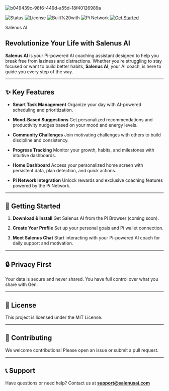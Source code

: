 <img src="https://i.ibb.co/NgXrn5Dm/b049439c-98f6-449d-a55d-18f40126989a.png" alt="b049439c-98f6-449d-a55d-18f40126989a" border="0">

![Status](https://img.shields.io/badge/status-active-brightgreen)
![License](https://img.shields.io/badge/license-MIT-violet)
![Built%20with](https://img.shields.io/badge/built%20with-Next.js%20%26%20Pi%20SDK-purple)
![Pi Network](https://img.shields.io/badge/Pi%20Network-integrated-orange)
[![Get Started](https://img.shields.io/badge/get%20started-now-brightgreen)](https://yourappurl.pi)


Salenus AI

## Revolutionize Your Life with Salenus AI

**Salenus AI** is your Pi-powered AI coaching assistant designed to help you break free from laziness and distractions. Whether you’re struggling to stay focused or want to build better habits, **Salenus AI**, your AI coach, is here to guide you every step of the way.

---

## ✨ Key Features

* **Smart Task Management**
  Organize your day with AI-powered scheduling and prioritization.

* **Mood-Based Suggestions**
  Get personalized recommendations and productivity nudges based on your mood and energy levels.

* **Community Challenges**
  Join motivating challenges with others to build discipline and consistency.

* **Progress Tracking**
  Monitor your growth, habits, and milestones with intuitive dashboards.

* **Home Dashboard**
  Access your personalized home screen with persistent data, plan detection, and quick actions.

* **Pi Network Integration**
  Unlock rewards and exclusive coaching features powered by the Pi Network.

---

## 🚀 Getting Started

1. **Download & Install**
   Get Salenus AI from the Pi Browser (coming soon).

2. **Create Your Profile**
   Set up your personal goals and Pi wallet connection.

3. **Meet Salenus Chat**
   Start interacting with your Pi-powered AI coach for daily support and motivation.

---

## 🔒 Privacy First

Your data is secure and never shared. You have full control over what you share with Gen.

---

## 📌 License

This project is licensed under the MIT License.

---

## 🤝 Contributing

We welcome contributions! Please open an issue or submit a pull request.

---

## 📞 Support

Have questions or need help?
Contact us at **[support@salenusai.com](mailto:support@salenusai.com)**
